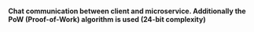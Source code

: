 #### Chat communication between client and microservice. Additionally the PoW (Proof-of-Work) algorithm is used (24-bit complexity)